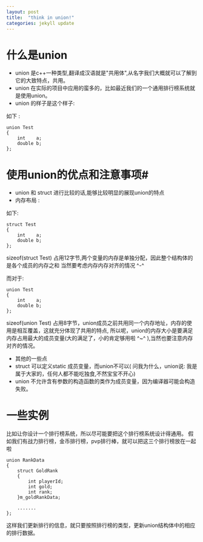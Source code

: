 ```yaml
---
layout: post  
title:  "think in union!"  
categories: jekyll update  
---
```


# 什么是union #

* union 是c++一种类型,翻译成汉语就是"共用体",从名字我们大概就可以了解到它的大致特点，共用。
* union 在实际的项目中应用的蛮多的，比如最近我们的一个通用排行榜系统就是使用union。
* union 的样子是这个样子:      

如下 :    

    union Test   
    {    
        int    a;               
        double b;          
    };   

# 使用union的优点和注意事项#

* union 和 struct 进行比较的话,能够比较明显的展现union的特点
* 内存布局 :    

如下:   

    struct Test     
    {    
        int    a;       
        double b;       
    };   

sizeof(struct Test) 占用12字节,两个变量的内存是单独分配，因此整个结构体的是各个成员的内存之和
当然要考虑内存内存对齐的情况  ^-^

而对于:   

    union Test     
    {    
        int    a;       
        double b;       
    };   

sizeof(union Test) 占用8字节，union成员之前共用同一个内存地址，内存的使用是相互覆盖，这就充分体现了共用的特点,
所以呢，union的内存大小是要满足内存占用最大的成员变量(大的满足了，小的肯定够用啦 ^~^ ),当然也要注意内存对齐的情况。

* 其他的一些点    
*  struct 可以定义static 成员变量，而union不可以( 问我为什么，union说: 我是属于大家的，任何人都不能吃独食,不然宝宝不开心)
*  union 不允许含有参数的构造函数的类作为成员变量，因为编译器可能会构造失败。

# 一些实例
比如让你设计一个排行榜系统，所以尽可能要把这个排行榜系统设计得通用。
假如我们有战力排行榜，金币排行榜，pvp排行棒，就可以把这三个排行榜放在一起啦 

    union RankData
    {   
        struct GoldRank   
        {    
            int playerId;   
            int gold;   
            int rank;  
        }m_goldRankData;  

        .......  
    };   

这样我们更新排行的信息，就只要按照排行榜的类型，更新union结构体中的相应的排行数据。
